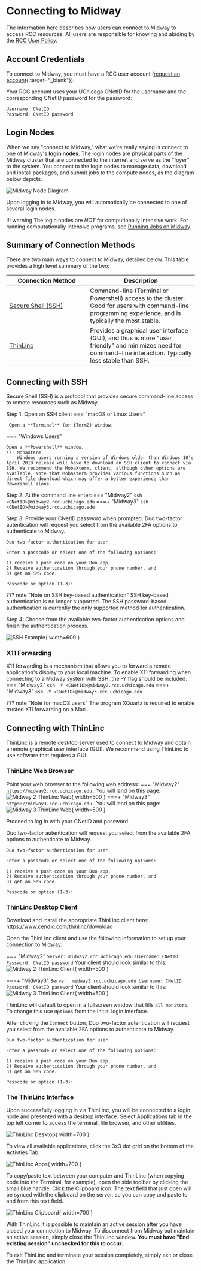 # Connecting to Midway
The information here describes how users can connect to Midway to access RCC resources. All users are responsible for knowing and abiding by the [RCC User Policy](../user_policy.md). 

## Account Credentials
To connect to Midway, you must have a RCC user account ([request an account](https://rcc.uchicago.edu/accounts-allocations/request-account){:target="_blank"}).

Your RCC account uses your UChicago CNetID for the username and the corresponding CNetID password for the password:

```
Username: CNetID
Password: CNetID password
```

## Login Nodes

When we say "connect to Midway," what we're really saying is connect to one of Midway's **login nodes**. The login nodes are physical parts of the Midway cluster that are connected to the internet and serve as the "foyer" to the system. You connect to the login nodes to manage data, download and install packages, and submit jobs to the compute nodes, as the diagram below depicts.  

![Midway Node Diagram](img/connecting/midway_node_diagram.jpg)

Upon logging in to Midway, you will automatically be connected to one of several login nodes.

!!! warning
    The login nodes are *NOT* for computionally intensive work. For running computationally intensive programs, see [Running Jobs on Midway](/midway23/midway_jobs_overview).  

## Summary of Connection Methods
There are two main ways to connect to Midway, detailed below. This table provides a high level summary of the two:  

|  <div style="width:200px">Connection Method</div> | Description |
| ----------- | ----------- |
| [Secure Shell (SSH)](#connecting-with-ssh) | Command-line (Terminal or Powershell) access to the cluster. Good for users with command-line programming  experience, and is typically the most stable.  |
| [ThinLinc](#connecting-with-thinlinc) | Provides a graphical user interface (GUI), and thus is more "user friendly" and minimizes need for command-line interaction. Typically less stable than SSH. |



## Connecting with SSH
Secure Shell (SSH) is a protocol that provides secure command-line access to remote resources such as Midway.

Step 1: Open an SSH client
=== "macOS or Linux Users"

     Open a **Terminal** (or iTerm2) window.

=== "Windows Users"
    
    Open a **Powershell** window.
    !!! MobaXterm
        Windows users running a version of Windows older than Windows 10’s April 2018 release will have to download an SSH client to connect via SSH. We recommend the MobaXterm, client, although other options are available. Note that MobaXterm provides various functions such as direct file download which may offer a better experience than Powershell alone.

Step 2: At the command line enter:
=== "Midway2"
    ```
    ssh <CNetID>@midway2.rcc.uchicago.edu
    ```
===+ "Midway3"
    ```
    ssh <CNetID>@midway3.rcc.uchicago.edu
    ```

Step 3: Provide your CNetID password when prompted. Duo two-factor autentication will request you select from the available 2FA options to authenticate to Midway.

```
Duo two-factor authentication for user

Enter a passcode or select one of the following options:

1) receive a push code on your Duo app,
2) Receive authentication through your phone number, and
3) get an SMS code.

Passcode or option (1-3):
```
??? note "Note on SSH key-based authentication"
    SSH key-based authentication is no longer supported. The SSH password-based authentication is currently the only supported method for authentication.

Step 4: Choose from the available two-factor authentication options and finish the authentication process.

![SSH Example](img/connecting/ssh_example.jpeg){ width=600 }

### X11 Forwarding
X11 forwarding is a mechanism that allows you to forward a remote application's display to your local machine. To enable X11 forwarding when connecting to a Midway system with SSH, the -Y flag should be included:
=== "Midway2"
    ```
    ssh -Y <CNetID>@midway2.rcc.uchicago.edu
    ```
===+ "Midway3"
    ```
    ssh -Y <CNetID>@midway3.rcc.uchicago.edu
    ```

??? note "Note for macOS users"
    The program XQuartz is required to enable trusted X11 forwarding on a Mac.

## Connecting with ThinLinc
ThinLinc is a remote desktop server used to connect to Midway and obtain a remote graphical user interface (GUI). We recommend using ThinLinc to use software that requires a GUI.

### ThinLinc Web Browser   
Point your web browser to the following web address:
=== "Midway2"
    ```
    https://midway2.rcc.uchicago.edu.
    ```
    You will land on this page:
    ![Midway 2 ThinLinc Web](img/connecting/midway2_thinlinc_web.png){ width=500 }
===+ "Midway3"
    ```
    https://midway3.rcc.uchicago.edu.
    ```
    You will land on this page:
    ![Midway 3 ThinLinc Web](img/connecting/midway3_thinlinc_web.png){ width=500 }

Proceed to log in with your CNetID and password.

Duo two-factor autentication will request you select from the available 2FA options to authenticate to Midway.

```
Duo two-factor authentication for user

Enter a passcode or select one of the following options:

1) receive a push code on your Duo app,
2) Receive authentication through your phone number, and
3) get an SMS code.

Passcode or option (1-3):
```

### ThinLinc Desktop Client
Download and install the appropriate ThinLinc client here:
https://www.cendio.com/thinlinc/download

Open the ThinLinc client and use the following information to set up your connection to Midway:

=== "Midway2"
    ```
    Server: midway2.rcc.uchicago.edu
    Username: CNetID
    Password: CNetID password
    ```
    Your client should look similar to this:
    ![Midway 2 ThinLinc Client](img/connecting/midway2_thinlinc_client.png){ width=500 }

===+ "Midway3"
    ```
    Server: midway3.rcc.uchicago.edu
    Username: CNetID
    Password: CNetID password
    ```
    Your client should look similar to this:
    ![Midway 3 ThinLinc Client](img/connecting/midway3_thinlinc_client.png){ width=500 }
    

ThinLinc will default to open in a fullscreen window that fills `all monitors`. To change this use `Options` from the initial login interface. 

After clicking the `Connect` button, Duo two-factor autentication will request you select from the available 2FA options to authenticate to Midway.

```
Duo two-factor authentication for user

Enter a passcode or select one of the following options:

1) receive a push code on your Duo app,
2) Receive authentication through your phone number, and
3) get an SMS code.

Passcode or option (1-3):
```

### The ThinLinc Interface

Upon successfully logging in via ThinLinc, you will be connected to a login node and presented with a desktop interface. Select Applications tab in the top left corner to access the terminal, file browser, and other utilities.

![ThinLinc Desktop](img/connecting/thinlinc_home.jpeg){ width=700 }

To view all available applications, click the 3x3 dot grid on the bottom of the Activties Tab:

![ThinLinc Apps](img/connecting/thinlinc_apps.jpeg){ width=700 }

To copy/paste text between your computer and ThinLinc (when copying code into the Terminal, for example), open the side toolbar by clicking the small blue handle. Click the Clipboard icon. The text field that just open will be synced with the clipboard on the server, so you can copy and paste to and from this text field.

![ThinLinc Clipboard](img/connecting/thinlinc_clipboard.jpeg){ width=700 }

With ThinLinc it is possible to maintain an active session after you have closed your connection to Midway. To disconnect from Midway but maintain an active session, simply close the ThinLinc window. **You must have "End existing session" unchecked for this to occur.**

To exit ThinLinc and terminate your session completely, simply exit or close the ThinLinc application.

<!-- Deprecated??

## Remote Visualization on Midway2

RCC provides a mechanism for accessing a GPU-equipped visualization node, which can be used for running 3D and graphics-intensive visualization software packages. 

First log into Midway via ThinLinc.

Once logged in, open a terminal and in the terminal window, issue the command `sviz`

![sviz terminal](img/connecting/sviz-terminal.png){ width=500 }

To exit the Visualization node, simply close the terminal window from which it was launched. You can then log out of Midway by selecting Logout from the Applications menu in ThinLinc, or by simply closing the ThinLinc window.
-->
